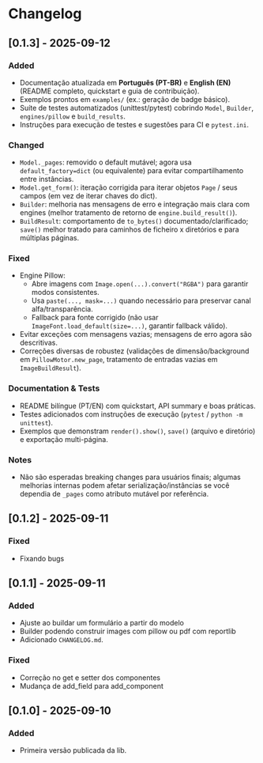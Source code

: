 # Changelog

## [0.1.3] - 2025-09-12
### Added
- Documentação atualizada em **Português (PT-BR)** e **English (EN)** (README completo, quickstart e guia de contribuição).
- Exemplos prontos em `examples/` (ex.: geração de badge básico).
- Suíte de testes automatizados (unittest/pytest) cobrindo `Model`, `Builder`, `engines/pillow` e `build_results`.
- Instruções para execução de testes e sugestões para CI e `pytest.ini`.

### Changed
- `Model._pages`: removido o default mutável; agora usa `default_factory=dict` (ou equivalente) para evitar compartilhamento entre instâncias.
- `Model.get_form()`: iteração corrigida para iterar objetos `Page` / seus campos (em vez de iterar chaves do dict).
- `Builder`: melhoria nas mensagens de erro e integração mais clara com engines (melhor tratamento de retorno de `engine.build_result()`).
- `BuildResult`: comportamento de `to_bytes()` documentado/clarificado; `save()` melhor tratado para caminhos de ficheiro x diretórios e para múltiplas páginas.

### Fixed
- Engine Pillow:
  - Abre imagens com `Image.open(...).convert("RGBA")` para garantir modos consistentes.
  - Usa `paste(..., mask=...)` quando necessário para preservar canal alfa/transparência.
  - Fallback para fonte corrigido (não usar `ImageFont.load_default(size=...)`, garantir fallback válido).
- Evitar exceções com mensagens vazias; mensagens de erro agora são descritivas.
- Correções diversas de robustez (validações de dimensão/background em `PillowMotor.new_page`, tratamento de entradas vazias em `ImageBuildResult`).

### Documentation & Tests
- README bilíngue (PT/EN) com quickstart, API summary e boas práticas.
- Testes adicionados com instruções de execução (`pytest` / `python -m unittest`).
- Exemplos que demonstram `render().show()`, `save()` (arquivo e diretório) e exportação multi-página.

### Notes
- Não são esperadas breaking changes para usuários finais; algumas melhorias internas podem afetar serialização/instâncias se você dependia de `_pages` como atributo mutável por referência.

## [0.1.2] - 2025-09-11
### Fixed
- Fixando bugs

## [0.1.1] - 2025-09-11
### Added
- Ajuste ao buildar um formulário a partir do modelo
- Builder podendo construir images com pillow ou pdf com reportlib
- Adicionado `CHANGELOG.md`.

### Fixed
- Correção no get e setter dos componentes
- Mudança de add_field para add_component

## [0.1.0] - 2025-09-10
### Added
- Primeira versão publicada da lib.
